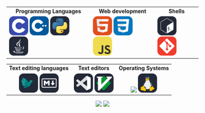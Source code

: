 <div align="center">
  <table>
    <tr>
      <td align="center">
        <b> Programming Languages </b>
      </td>
      <td align="center">
        <b> Web development </b>
      </td>
      <td align="center">
        <b> Shells </b>
      </td>
    </tr>
    <tr>
      <td>
        <img src="https://github.com/tandpfun/skill-icons/blob/main/icons/C.svg" height=50 />
        <img src="https://github.com/tandpfun/skill-icons/blob/main/icons/CPP.svg" height=50 />
        <img src="https://github.com/tandpfun/skill-icons/blob/main/icons/Python-Dark.svg" height=50 />
        <img src="https://github.com/tandpfun/skill-icons/blob/main/icons/Java-Dark.svg" height=50 />
      </td>
      <td>
        <img src="https://raw.githubusercontent.com/tandpfun/skill-icons/65dea6c4eaca7da319e552c09f4cf5a9a8dab2c8/icons/HTML.svg" height=50 />
        <img src="https://raw.githubusercontent.com/tandpfun/skill-icons/65dea6c4eaca7da319e552c09f4cf5a9a8dab2c8/icons/CSS.svg" height=50 />
        <img src="https://raw.githubusercontent.com/tandpfun/skill-icons/65dea6c4eaca7da319e552c09f4cf5a9a8dab2c8/icons/JavaScript.svg" height=50 />
      </td>
      <td>
        <img src="https://raw.githubusercontent.com/tandpfun/skill-icons/65dea6c4eaca7da319e552c09f4cf5a9a8dab2c8/icons/Bash-Dark.svg" height=50 />
        <img src="https://raw.githubusercontent.com/tandpfun/skill-icons/65dea6c4eaca7da319e552c09f4cf5a9a8dab2c8/icons/Git.svg" height=50 />
      </td>
    </tr>
  </table>
  <table>
    <tr>
      <td align="center">
        <b> Text editing languages </b>
      </td>
      <td align="center">
        <b> Text editors </b>
      </td>
      <td align="center">
        <b> Operating Systems </b>
      </td>
    </tr>
    <tr>
      <td align="center">
        <img src="https://github.com/tandpfun/skill-icons/blob/main/icons/LaTeX-Dark.svg" height=50 />
        <img src="https://github.com/tandpfun/skill-icons/blob/main/icons/Markdown-Dark.svg" height=50 />
      </td>
      <td align="center">
        <img src="https://github.com/tandpfun/skill-icons/blob/main/icons/VSCode-Dark.svg" height=50 />
        <img src="https://raw.githubusercontent.com/tandpfun/skill-icons/65dea6c4eaca7da319e552c09f4cf5a9a8dab2c8/icons/VIM-Dark.svg" height=50 />
      </td>
      <td align="center">
        <img src="https://github.com/tandpfun/skill-icons/blob/main/icons/Windows-Dark.svg" height=50 />
        <img src="https://github.com/tandpfun/skill-icons/blob/main/icons/Linux-Dark.svg" height=50 />
      </td>
    </tr>
  </table>
  <a href="#"><img src="https://github-readme-stats.vercel.app/api/top-langs/?username=TotemaM&layout=compact&theme=dark" height="120"/></a>
  <a href="#"><img src="https://leetcard.jacoblin.cool/TotemaM" height="120"/></a>
</div>
